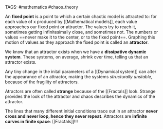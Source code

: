 TAGS: #mathematics #chaos_theory 

An **fixed point** is a point to which a certain chaotic model is attracted to: for each value of x produced by [[Mathematical models]], each value approaches our fixed point or attractor. The values try to reach it, sometimes getting infinitesimally close, and sometimes not. The numbers or values ==never make it to the center, or to the fixed point==. Graphing this motion of values as they approach the fixed point is called an **attractor**. 

We know that an attractor exists when we have a **dissipative dynamic system**. These systems, on average, shrink over time, telling us that an attractor exists. 

Any tiny change in the inital parameters of a [[Dynamical system]] can alter the appearance of an attractor, making the systems *structurally unstable*, because of the fragility of attractors. 

Atractors are often called **strange** because of the [[Fractals]] look. Strange provides the look of the attractor and chaos describes the dynamics of the attractor. 

The lines that many different initial conditions trace out in an attractor **never cross and never loop, hence they never repeat.** Attractors are **infinite curves in finite space**: [[Fractals]]!!!
